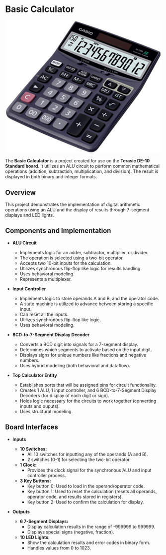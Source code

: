 # Basic Calculator

![Calculator picture](calculator_pic.jpeg)

The **Basic Calculator** is a project created for use on the **Terasic DE-10 Standard board**. It utilizes an ALU circuit to perform common mathematical operations (addition, subtraction, multiplication, and division). The result is displayed in both binary and integer formats.

## Overview

This project demonstrates the implementation of digital arithmetic operations using an ALU and the display of results through 7-segment displays and LED lights.

## Components and Implementation

- **ALU Circuit**
  - Implements logic for an adder, subtractor, multiplier, or divider.
  - The operation is selected using a two-bit operator.
  - Accepts two 10-bit inputs for the calculation.
  - Utilizes synchronous flip-flop like logic for results handling.
  - Uses behavioral modeling.
  - Represents a multiplexer.
 
- **Input Controller**
  - Implements logic to store operands A and B, and the operator code.
  - A state machine is utilized to advance between storing a specific input.
  - Can reset all the inputs.
  - Utilizes synchronous flip-flop like logic.
  - Uses behavioral modeling.

- **BCD-to-7-Segment Display Decoder**
  - Converts a BCD digit into signals for a 7-segment display.
  - Determines which segments to activate based on the input digit.
  - Displays signs for unique numbers like fractions and negative numbers.
  - Uses hybrid modeling (both behavioral and dataflow).
 
- **Top Calculator Entity**
  - Establishes ports that will be assigned pins for circuit functionality.
  - Creates 1 ALU, 1 input controller, and 6 BCD-to-7-Segment Display Decoders (for display of each digit or sign).
  - Holds logic necessary for the circuits to work together (converting inputs and ouputs).
  - Uses structural modeling.

## Board Interfaces

- **Inputs**
  - **10 Switches:**  
    - All 10 switches for inputting any of the operands (A and B).
    - 2 switches (0-1) for selecting the two-bit operator.
  - **1 Clock:**  
    - Provides the clock signal for the synchronous ALU and input controller process.
  - **3 Key Buttons:**  
    - Key button 0: Used to load in the operand/operator code.
    - Key button 1: Used to reset the calculation (resets all operands, operator code, and results stored in registers).
    - Key button 2: Used to confirm the calculation for display.

- **Outputs**
  - **6 7-Segment Displays:**  
    - Display calculation results in the range of -999999 to 999999.
    - Displays special signs (negative, fraction).
  - **10 LED Lights:**  
    - Show the calculation results and error codes in binary form.
    - Handles values from 0 to 1023.
